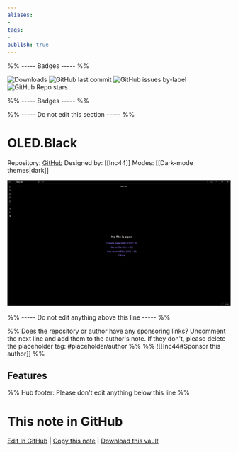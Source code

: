 ```yaml
---
aliases:
- 
tags: 
- 
publish: true
---
```


%% ----- Badges ----- %%

![Downloads](https://img.shields.io/badge/downloads-2479-573E7A?style=for-the-badge&logo=)
![GitHub last commit](https://img.shields.io/github/last-commit/Inc44/OLED.Black?color=573E7A&label=last%20update&logo=github&style=for-the-badge)
![GitHub issues by-label](https://img.shields.io/github/issues/Inc44/OLED.Black/help%20wanted?color=573E7A&logo=github&style=for-the-badge) 
![GitHub Repo stars](https://img.shields.io/github/stars/Inc44/OLED.Black?color=573E7A&logo=github&style=for-the-badge)

%% ----- Badges ----- %%

%% ----- Do not edit this section ----- %%

# OLED.Black

Repository: [GitHub](https://github.com/Inc44/OLED.Black)
Designed by: [[Inc44]]
Modes: [[Dark-mode themes|dark]]



![screenshot](https://github.com/Inc44/OLED.Black/raw/HEAD/screenshot.png)

%% ----- Do not edit anything above this line ----- %% 

%% Does the repository or author have any sponsoring links? Uncomment the next line and add them to the author's note. If they don't, please delete the placeholder tag: #placeholder/author %%
%% ![[Inc44#Sponsor this author]] %%


## Features



%% Hub footer: Please don't edit anything below this line %%

# This note in GitHub

<span class="git-footer">[Edit In GitHub](https://github.dev/obsidian-community/obsidian-hub/blob/main/02%20-%20Community%20Expansions/02.05%20All%20Community%20Expansions/Themes/OLED.Black.md "git-hub-edit-note") | [Copy this note](https://raw.githubusercontent.com/obsidian-community/obsidian-hub/main/02%20-%20Community%20Expansions/02.05%20All%20Community%20Expansions/Themes/OLED.Black.md "git-hub-copy-note") | [Download this vault](https://github.com/obsidian-community/obsidian-hub/archive/refs/heads/main.zip "git-hub-download-vault") </span>
